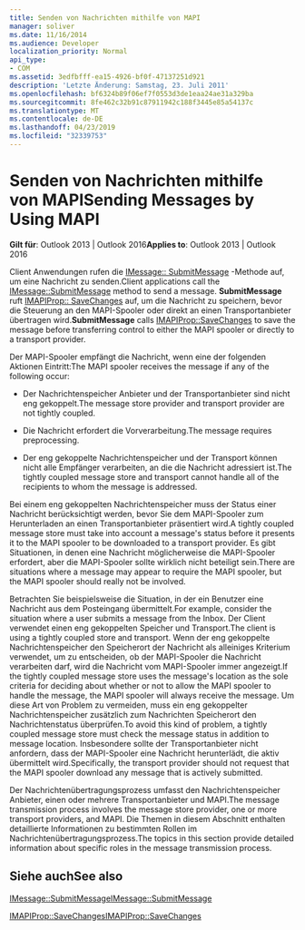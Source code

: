 ```yaml
---
title: Senden von Nachrichten mithilfe von MAPI
manager: soliver
ms.date: 11/16/2014
ms.audience: Developer
localization_priority: Normal
api_type:
- COM
ms.assetid: 3edfbfff-ea15-4926-bf0f-47137251d921
description: 'Letzte Änderung: Samstag, 23. Juli 2011'
ms.openlocfilehash: bf6324b89f06ef7f0553d3de1eaa24ae31a329ba
ms.sourcegitcommit: 8fe462c32b91c87911942c188f3445e85a54137c
ms.translationtype: MT
ms.contentlocale: de-DE
ms.lasthandoff: 04/23/2019
ms.locfileid: "32339753"
---
```

# <a name="sending-messages-by-using-mapi"></a><span data-ttu-id="bbf10-103">Senden von Nachrichten mithilfe von MAPI</span><span class="sxs-lookup"><span data-stu-id="bbf10-103">Sending Messages by Using MAPI</span></span>

  
  
<span data-ttu-id="bbf10-104">**Gilt für**: Outlook 2013 | Outlook 2016</span><span class="sxs-lookup"><span data-stu-id="bbf10-104">**Applies to**: Outlook 2013 | Outlook 2016</span></span> 
  
<span data-ttu-id="bbf10-105">Client Anwendungen rufen die [IMessage:: SubmitMessage](imessage-submitmessage.md) -Methode auf, um eine Nachricht zu senden.</span><span class="sxs-lookup"><span data-stu-id="bbf10-105">Client applications call the [IMessage::SubmitMessage](imessage-submitmessage.md) method to send a message.</span></span> <span data-ttu-id="bbf10-106">**SubmitMessage** ruft [IMAPIProp:: SaveChanges](imapiprop-savechanges.md) auf, um die Nachricht zu speichern, bevor die Steuerung an den MAPI-Spooler oder direkt an einen Transportanbieter übertragen wird.</span><span class="sxs-lookup"><span data-stu-id="bbf10-106">**SubmitMessage** calls [IMAPIProp::SaveChanges](imapiprop-savechanges.md) to save the message before transferring control to either the MAPI spooler or directly to a transport provider.</span></span> 
  
<span data-ttu-id="bbf10-107">Der MAPI-Spooler empfängt die Nachricht, wenn eine der folgenden Aktionen Eintritt:</span><span class="sxs-lookup"><span data-stu-id="bbf10-107">The MAPI spooler receives the message if any of the following occur:</span></span>
  
- <span data-ttu-id="bbf10-108">Der Nachrichtenspeicher Anbieter und der Transportanbieter sind nicht eng gekoppelt.</span><span class="sxs-lookup"><span data-stu-id="bbf10-108">The message store provider and transport provider are not tightly coupled.</span></span>
    
- <span data-ttu-id="bbf10-109">Die Nachricht erfordert die Vorverarbeitung.</span><span class="sxs-lookup"><span data-stu-id="bbf10-109">The message requires preprocessing.</span></span>
    
- <span data-ttu-id="bbf10-110">Der eng gekoppelte Nachrichtenspeicher und der Transport können nicht alle Empfänger verarbeiten, an die die Nachricht adressiert ist.</span><span class="sxs-lookup"><span data-stu-id="bbf10-110">The tightly coupled message store and transport cannot handle all of the recipients to whom the message is addressed.</span></span>
    
<span data-ttu-id="bbf10-111">Bei einem eng gekoppelten Nachrichtenspeicher muss der Status einer Nachricht berücksichtigt werden, bevor Sie dem MAPI-Spooler zum Herunterladen an einen Transportanbieter präsentiert wird.</span><span class="sxs-lookup"><span data-stu-id="bbf10-111">A tightly coupled message store must take into account a message's status before it presents it to the MAPI spooler to be downloaded to a transport provider.</span></span> <span data-ttu-id="bbf10-112">Es gibt Situationen, in denen eine Nachricht möglicherweise die MAPI-Spooler erfordert, aber die MAPI-Spooler sollte wirklich nicht beteiligt sein.</span><span class="sxs-lookup"><span data-stu-id="bbf10-112">There are situations where a message may appear to require the MAPI spooler, but the MAPI spooler should really not be involved.</span></span>
  
<span data-ttu-id="bbf10-113">Betrachten Sie beispielsweise die Situation, in der ein Benutzer eine Nachricht aus dem Posteingang übermittelt.</span><span class="sxs-lookup"><span data-stu-id="bbf10-113">For example, consider the situation where a user submits a message from the Inbox.</span></span> <span data-ttu-id="bbf10-114">Der Client verwendet einen eng gekoppelten Speicher und Transport.</span><span class="sxs-lookup"><span data-stu-id="bbf10-114">The client is using a tightly coupled store and transport.</span></span> <span data-ttu-id="bbf10-115">Wenn der eng gekoppelte Nachrichtenspeicher den Speicherort der Nachricht als alleiniges Kriterium verwendet, um zu entscheiden, ob der MAPI-Spooler die Nachricht verarbeiten darf, wird die Nachricht vom MAPI-Spooler immer angezeigt.</span><span class="sxs-lookup"><span data-stu-id="bbf10-115">If the tightly coupled message store uses the message's location as the sole criteria for deciding about whether or not to allow the MAPI spooler to handle the message, the MAPI spooler will always receive the message.</span></span> <span data-ttu-id="bbf10-116">Um diese Art von Problem zu vermeiden, muss ein eng gekoppelter Nachrichtenspeicher zusätzlich zum Nachrichten Speicherort den Nachrichtenstatus überprüfen.</span><span class="sxs-lookup"><span data-stu-id="bbf10-116">To avoid this kind of problem, a tightly coupled message store must check the message status in addition to message location.</span></span> <span data-ttu-id="bbf10-117">Insbesondere sollte der Transportanbieter nicht anfordern, dass der MAPI-Spooler eine Nachricht herunterlädt, die aktiv übermittelt wird.</span><span class="sxs-lookup"><span data-stu-id="bbf10-117">Specifically, the transport provider should not request that the MAPI spooler download any message that is actively submitted.</span></span>
  
<span data-ttu-id="bbf10-118">Der Nachrichtenübertragungsprozess umfasst den Nachrichtenspeicher Anbieter, einen oder mehrere Transportanbieter und MAPI.</span><span class="sxs-lookup"><span data-stu-id="bbf10-118">The message transmission process involves the message store provider, one or more transport providers, and MAPI.</span></span> <span data-ttu-id="bbf10-119">Die Themen in diesem Abschnitt enthalten detaillierte Informationen zu bestimmten Rollen im Nachrichtenübertragungsprozess.</span><span class="sxs-lookup"><span data-stu-id="bbf10-119">The topics in this section provide detailed information about specific roles in the message transmission process.</span></span>
  
## <a name="see-also"></a><span data-ttu-id="bbf10-120">Siehe auch</span><span class="sxs-lookup"><span data-stu-id="bbf10-120">See also</span></span>



[<span data-ttu-id="bbf10-121">IMessage::SubmitMessage</span><span class="sxs-lookup"><span data-stu-id="bbf10-121">IMessage::SubmitMessage</span></span>](imessage-submitmessage.md)
  
[<span data-ttu-id="bbf10-122">IMAPIProp::SaveChanges</span><span class="sxs-lookup"><span data-stu-id="bbf10-122">IMAPIProp::SaveChanges</span></span>](imapiprop-savechanges.md)

